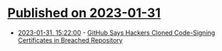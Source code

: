 # [Published on 2023-01-31](index.md)

* [2023-01-31, 15:22:00](https://tech.slashdot.org/story/23/01/31/1416239/github-says-hackers-cloned-code-signing-certificates-in-breached-repository?utm_source=rss1.0mainlinkanon&utm_medium=feed) - [GitHub Says Hackers Cloned Code-Signing Certificates in Breached Repository](https://tech.slashdot.org/story/23/01/31/1416239/github-says-hackers-cloned-code-signing-certificates-in-breached-repository?utm_source=rss1.0mainlinkanon&utm_medium=feed)
